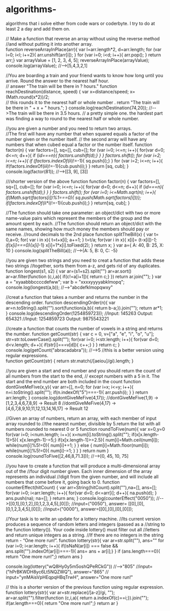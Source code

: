 # algorithms-
algorithms that i solve either from code wars or coderbyte.  I try to do at least 2 a day and add them on. 

// Make a function that reverse an array without using the reverse method 
//and without putting it into another array.  
function reverseArrayInPlace(arr){
  var l=arr.length*2, d=arr.length;
  for (var i=0; i<l; i+=2){
    arr.unshift(arr[i]);
  }
  for (var i=0; i<d; i++){
       arr.pop();
       }
  return arr;}
var arrayValue = [1, 2, 3, 4, 5];
reverseArrayInPlace(arrayValue);
console.log(arrayValue);
//-->[5,4,3,2,1]

//You are boarding a train and your friend wants to know how long until you arrive.  Round the answer to the nearest half hour.   
// answer "The train will be there in ? hours."
function reachDestination(distance, speed) {
	var x=distance/speed;
  x=(Math.round(x*2))/2;   
  // this rounds it to the nearest half or whole number .
  return "The train will be there in " + x + " hours.";
}
console.log(reachDestination(74,20));
//-->The train will be there in 3.5 hours.
// a pretty simple one.  the hardest part was finding a way to round to the nearest half or whole number. 

//you are given a number and you need to return two arrays.  
//The first will have any number that when squared equals a factor of the number given or the number itself.
// the second array will have any numbers that when cubed equal a factor or the number itself. 
function factor(n) {
  var factors=[], sq=[], cub=[];
  for (var i=0; i<=n; i++){
    for(var d=0; d<=n; d++){
      if (i*d===n){ factors.unshift(d);}
    }
  }
  factors.shift();
  for (var i=2; i<=n; i++){
    if (factors.indexOf(i*i)!=-1){ sq.push(i);}
  }
  for (var i=2; i<=n; i++){
    if(factors.indexOf(i*i*i)!=-1){cub.push(i);}
  }
  return [sq, cub];
}
console.log(factor(81));
//-->[[3, 9], [3]]

///shorter version of the above function 
function factor(n) {
  var factors=[], sq=[], cub=[];
  for (var i=0; i<=n; i++){
    for(var d=0; d<=n; d++){
      if (i*d===n){ factors.unshift(d);}
    }
  }
  factors.shift();
  for (var i=0; i<=Math.sqrt(n); i++){
 		if(Math.sqrt(factors[i])%1===0){ sq.push(Math.sqrt(factors[i]))};
    	if(factors.indexOf(i*i*i)!=-1){cub.push(i);}
  }
  return[sq, cub];
}


//The function should take one parameter: an object/dict with two or more name-value pairs which represent the members of the group and the amount spent by each.
//The function should return an object/dict with the same names, showing how much money the members should pay or receive.
//round decimals to the 2nd place
function splitTheBill(x) {
    var t= 0,a=0;
    for( var i in x){
      t=t+x[i];
      a+=1;
    }
  t=t/a;
  for(var i in x){
    x[i]= (t-x[i])*-1;
    if(x[i]===0){x[i]*-1}
    x[i]=1*x[i].toFixed(2);
  }
	return x;
}
var a={
    A: 40, B: 25, X: 10
}
console.log(splitTheBill(a));
//-->{A: 5, B: 0, C: -5}

//you are given two strings and you need to creat a function that adds these two strings
//together, sorts them from a-z, and gets rid of any duplicates.
function longest(s1, s2) {
  var ar=(s1+s2).split("")
  ar=ar.sort()
    ar=ar.filter(function (c,i,a){ if(c!=a[i+1]){ return c;} })
  return ar.join("");
}
var a = "xyaabbbccccdefww";
var b = "xxxxyyyyabklmopq";
console.log(longest(a,b));
//-->"abcdefklmopqwxy"

//creat a function that takes a number and returns the number in the descending order.
function descendingOrder(n){
  var ar=n.toString().split("").sort(function(a,b){ return b-a;}).join("");
  return ar*1;
}
console.log(descendingOrder(1254859723));
//Input: 145263 Output: 654321
//Input: 1254859723 Output: 9875543221

//create a function that counts the number of vowels in a string and returns the number.
function getCount(str) {
  var c = 0, v=["a", "e", "i", "o", "u"];
  str=str.toLowerCase().split("");
  for(var i=0; i<str.length; i++){
    for(var d=0; d<v.length; d++){
      if(str[i]===v[d]){ c++;}
    }
  }
  return c;
}
console.log(getCount("abracadabra"));
//-->5
//this is a better version using regular expressions.  
function getCount(str) {
  return str.match(/[aeiou]/gi).length;
}

//you are given a start and end number and you should return the count of all numbers from the start to the end,
// except numbers with a 5 in it. The start and the end number are both included in the count
function dontGiveMeFive(x,y){
 var arr=[], n=0;
  for (var i=x; i<=y; i++){
    n=i.toString().split("");
  	if(n.indexOf("5")===-1){
      arr.push(i);
    }
  }
  return arr.length;
}
console.log(dontGiveMeFive(4,17));
//dontGiveMeFive(1,9) -> [1,2,3,4,6,7,8,9] -> Result 8
//dontGiveMeFive(4,17) -> [4,6,7,8,9,10,11,12,13,14,16,17] -> Result 12

//Given an array of numbers, return an array, with each member of input array rounded to 
//the nearest number, divisible by 5.return the list with all numbers rounded to nearest 0 or 5
function roundToFive(num){
  var x=0,y=0
  for(var i=0; i<num.length; i++){
    x=num[i].toString().split("");
    if(x[x.length-1]>5){ x[x.length-1]-=5;}
    if(x[x.length-1]>=2.5){
      num[i]=Math.ceil(num[i]);
      while(num[i]%5!=0){
        num[i]+=1;
      }
    }
    else {
      num[i]=Math.floor(num[i]);
      while(num[i]%5!=0){
        num[i]-=1;
      }
  }
  }
  return num
}
console.log(roundToFive([2,46,8,71.3]));
//-->[0, 45, 10, 75]

//you have to create a function that will produce a multi-dimensional array out of the 
//four digit number given. Each inner dimension of the array represents an individual 
//digit from the given number, and will include all numbers that come before it, going back to 0.
function counterEffect(hitCount) {
 var arr=String(hitCount).split(""),na=[], ans=[];
 for(var i=0; i<arr.length; i++){
   	for(var d=0; d<=arr[i]; d++){
     na.push(d);
    }
   ans.push(na);
   na=[];
 }
  return ans;
}
console.log(counterEffect("0050"));
//-->[[0,1],[0,1,2],[0,1,2,3,4,5],[0]]);
//input=("0050"),  answer= [[0],[0],[0,1,2,3,4,5],[0]]);
//input=("0000"),  answer=[[0],[0],[0],[0]]);

//Your task is to write an update for a lottery machine. 
//Its current version produces a sequence of random letters and integers (passed as a 
//string to the function lottery()). Your code inside lottery() must filter out all 
//letters and return unique integers as a string. 
//If there are no integers in the string return - “One more run!”.
function lottery(str){
  var ar=str.split(""), ans=""
  for (var i=0; i<ar.length; i++){
    if(isNaN(ar[i]) === false && ans.split("").indexOf(ar[i])===-1){ 
      ans= ans + ar[i];}
  }
  if (ans.length===0){ return "One more run!";}
  return ans 
}

console.log(lottery("wQ8Hy0y5m5oshQPeRCkG"))
//-->"805"
//input=("hPrBKWDH8yc6Lt5NQZWQ"), answer="865"
// input="ynMAisVpHEqpqHBqTrwH", answer="One more run!"

// this is a shorter version of the previous function using regular expression.
function lottery(str){
  var ar=str.replace(/[a-z]/gi, "");
 	ar=ar.split("").filter(function (c,i,a){ return a.indexOf(c)==i;}).join("");
  if(ar.length===0){ return "One more run!";}
  return ar
}

